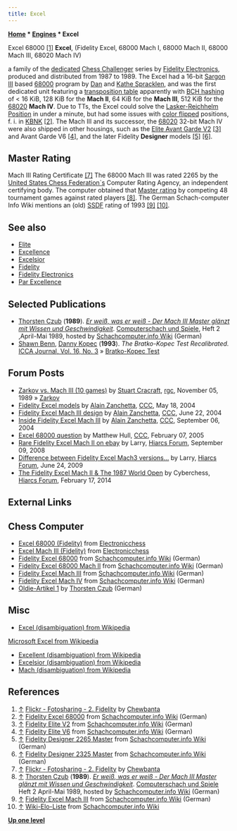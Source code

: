 ```yaml
---
title: Excel
---
```

**[Home](Home "Home") * [Engines](Engines "Engines") * Excel**

[](https://www.flickr.com/photos/10261668@N05/859027346/in/set-72157600922170604) Excel 68000 <a id="cite-note-1" href="#cite-ref-1">[1]</a>
**Excel**, (Fidelity Excel, 68000 Mach I, 68000 Mach II, 68000 Mach III, 68020 Mach IV)

a family of the [dedicated](Dedicated_Chess_Computers "Dedicated Chess Computers") [Chess Challenger](Chess_Challenger "Chess Challenger") series by [Fidelity Electronics](Fidelity_Electronics "Fidelity Electronics"), produced and distributed from 1987 to 1989.
The Excel had a 16-bit [Sargon III](Sargon "Sargon") based [68000](68000 "68000") program by [Dan](Dan_Spracklen "Dan Spracklen") and [Kathe Spracklen](Kathe_Spracklen "Kathe Spracklen"),
and was the first dedicated unit featuring a [transposition table](Transposition_Table "Transposition Table") apparently with [BCH hashing](BCH_Hashing "BCH Hashing") of \< 16 KiB, 128 KiB for the **Mach II**, 64 KiB for the **Mach III**, 512 KiB for the [68020](68020 "68020") **Mach IV**. Due to TTs, the Excel could solve the [Lasker-Reichhelm Position](Lasker-Reichhelm_Position "Lasker-Reichhelm Position") in under a minute, but had some issues with [color flipped](Color_Flipping "Color Flipping") positions, f. i. in [KBNK](KBNK_Endgame "KBNK Endgame") <a id="cite-note-2" href="#cite-ref-2">[2]</a>.
The Mach III and its successor, the [68020](68020 "68020") 32-bit Mach IV were also shipped in other housings, such as the [Elite Avant Garde V2](Elite "Elite") <a id="cite-note-3" href="#cite-ref-3">[3]</a> and Avant Garde V6 <a id="cite-note-4" href="#cite-ref-4">[4]</a>, and the later Fidelity **Designer** models <a id="cite-note-5" href="#cite-ref-5">[5]</a> <a id="cite-note-6" href="#cite-ref-6">[6]</a>.

## Master Rating

[](Ttps://www.flickr.com/photos/10261668@N05/859084808/in/album-72157600922170604/ "Ttps://www.flickr.com/photos/10261668@N05/859084808/in/album-72157600922170604/") Mach III Rating Certificate <a id="cite-note-7" href="#cite-ref-7">[7]</a>
The 68000 Mach III was rated 2265 by the [United States Chess Federation\`s](https://en.wikipedia.org/wiki/United_States_Chess_Federation) Computer Rating Agency, an independent certifying body. The computer obtained that [Master rating](https://en.wikipedia.org/wiki/Chess_title#Master) by competing 48 tournament games against rated players <a id="cite-note-8" href="#cite-ref-8">[8]</a>.
The German Schach-computer Info Wiki mentions an (old) [SSDF](SSDF "SSDF") rating of 1993 <a id="cite-note-9" href="#cite-ref-9">[9]</a> <a id="cite-note-10" href="#cite-ref-10">[10]</a>.

## See also

- [Elite](Elite "Elite")
- [Excellence](Excellence "Excellence")
- [Excelsior](Excelsior "Excelsior")
- [Fidelity](Fidelity "Fidelity")
- [Fidelity Electronics](Fidelity_Electronics "Fidelity Electronics")
- [Par Excellence](Par_Excellence "Par Excellence")

## Selected Publications

- [Thorsten Czub](Thorsten_Czub "Thorsten Czub") (**1989**). *[Er weiß, was er weiß - Der Mach III Master glänzt mit Wissen und Geschwindigkeit](https://www.schach-computer.info/wiki/index.php/Fidelity_Excel_Mach_III#Er_wei.C3.9F.2C_was_er_wei.C3.9F)*. [Computerschach und Spiele](Computerschach_und_Spiele "Computerschach und Spiele"), Heft 2 ,April-Mai 1989, hosted by [Schachcomputer.info Wiki](https://www.schach-computer.info/wiki/index.php/Hauptseite_En) (German)
- [Shawn Benn](Shawn_Benn "Shawn Benn"), [Danny Kopec](Danny_Kopec "Danny Kopec") (**1993**). *The Bratko-Kopec Test Recalibrated.* [ICCA Journal, Vol. 16, No. 3](ICGA_Journal#16_3 "ICGA Journal") » [Bratko-Kopec Test](Bratko-Kopec_Test "Bratko-Kopec Test")

## Forum Posts

- [Zarkov vs. Mach III (10 games)](https://groups.google.com/d/msg/rec.games.chess/_5_aeOAu_tU/L-xvltCmClUJ) by [Stuart Cracraft](Stuart_Cracraft "Stuart Cracraft"), [rgc](Computer_Chess_Forums "Computer Chess Forums"), November 05, 1989 » [Zarkov](Zarkov "Zarkov")
- [Fidelity Excel models](https://www.stmintz.com/ccc/index.php?id=365718) by [Alain Zanchetta](index.php?title=Alain_Zanchetta&action=edit&redlink=1 "Alain Zanchetta (page does not exist)"), [CCC](CCC "CCC"), May 18, 2004
- [Fidelity Excel Mach III design](https://www.stmintz.com/ccc/index.php?id=371874) by [Alain Zanchetta](index.php?title=Alain_Zanchetta&action=edit&redlink=1 "Alain Zanchetta (page does not exist)"), [CCC](CCC "CCC"), June 22, 2004
- [Inside Fidelity Excel Mach III](https://www.stmintz.com/ccc/index.php?id=386327) by [Alain Zanchetta](index.php?title=Alain_Zanchetta&action=edit&redlink=1 "Alain Zanchetta (page does not exist)"), [CCC](CCC "CCC"), September 06, 2004
- [Excel 68000 question](https://www.stmintz.com/ccc/index.php?id=410027) by Matthew Hull, [CCC](CCC "CCC"), February 07, 2005
- [Rare Fidelity Excel Mach II on ebay](http://www.hiarcs.net/forums/viewtopic.php?t=1696) by Larry, [Hiarcs Forum](Computer_Chess_Forums "Computer Chess Forums"), September 09, 2008
- [Difference between Fidelity Excel Mach3 versions...](http://www.hiarcs.net/forums/viewtopic.php?t=2455) by Larry, [Hiarcs Forum](Computer_Chess_Forums "Computer Chess Forums"), June 24, 2009
- [The Fidelity Excel Mach II & The 1987 World Open](http://www.hiarcs.net/forums/viewtopic.php?t=6598) by Cyberchess, [Hiarcs Forum](Computer_Chess_Forums "Computer Chess Forums"), February 17, 2014

## External Links

## Chess Computer

- [Excel 68000 (Fidelity)](http://electronicchess.free.fr/heroes.html#excel68000) from [Electronicchess](http://electronicchess.free.fr/index-UK.html)
- [Excel Mach III (Fidelity)](http://electronicchess.free.fr/heroes.html#excelmach3) from [Electronicchess](http://electronicchess.free.fr/index-UK.html)
- [Fidelity Excel 68000](https://www.schach-computer.info/wiki/index.php/Fidelity_Excel_68000) from [Schachcomputer.info Wiki](https://www.schach-computer.info/wiki/index.php/Hauptseite_En) (German)
- [Fidelity Excel 68000 Mach II](https://www.schach-computer.info/wiki/index.php/Fidelity_Excel_68000_Mach_II) from [Schachcomputer.info Wiki](https://www.schach-computer.info/wiki/index.php/Hauptseite_En) (German)
- [Fidelity Excel Mach III](https://www.schach-computer.info/wiki/index.php/Fidelity_Excel_Mach_III) from [Schachcomputer.info Wiki](https://www.schach-computer.info/wiki/index.php/Hauptseite_En) (German)
- [Fidelity Excel Mach IV](https://www.schach-computer.info/wiki/index.php/Fidelity_Excel_Mach_IV) from [Schachcomputer.info Wiki](https://www.schach-computer.info/wiki/index.php/Hauptseite_En) (German)
- [Oldie-Artikel 1](http://thorstenczub.de/oldie1.html) by [Thorsten Czub](Thorsten_Czub "Thorsten Czub") (German)

## Misc

- [Excel (disambiguation) from Wikipedia](https://en.wikipedia.org/wiki/Excel)

[Microsoft Excel from Wikipedia](https://en.wikipedia.org/wiki/Microsoft_Excel)

- [Excellent (disambiguation) from Wikipedia](https://en.wikipedia.org/wiki/Excellent)
- [Excelsior (disambiguation) from Wikipedia](https://en.wikipedia.org/wiki/Excelsior)
- [Mach (disambiguation) from Wikipedia](https://en.wikipedia.org/wiki/Mach)

## References

1. <a id="cite-ref-1" href="#cite-note-1">↑</a> [Flickr - Fotosharing - 2. Fidelity](https://www.flickr.com/photos/10261668@N05/albums/72157600922170604/page2) by [Chewbanta](Steve_Blincoe "Steve Blincoe")
1. <a id="cite-ref-2" href="#cite-note-2">↑</a> [Fidelity Excel 68000](https://www.schach-computer.info/wiki/index.php/Fidelity_Excel_68000) from [Schachcomputer.info Wiki](https://www.schach-computer.info/wiki/index.php/Hauptseite_En) (German)
1. <a id="cite-ref-3" href="#cite-note-3">↑</a> [Fidelity Elite V2](https://www.schach-computer.info/wiki/index.php/Fidelity_Elite_V2) from [Schachcomputer.info Wiki](https://www.schach-computer.info/wiki/index.php/Hauptseite_En) (German)
1. <a id="cite-ref-4" href="#cite-note-4">↑</a> [Fidelity Elite V6](https://www.schach-computer.info/wiki/index.php/Fidelity_Elite_V6) from [Schachcomputer.info Wiki](https://www.schach-computer.info/wiki/index.php/Hauptseite_En) (German)
1. <a id="cite-ref-5" href="#cite-note-5">↑</a> [Fidelity Designer 2265 Master](https://www.schach-computer.info/wiki/index.php/Fidelity_Designer_2265_Master) from [Schachcomputer.info Wiki](https://www.schach-computer.info/wiki/index.php/Hauptseite_En) (German)
1. <a id="cite-ref-6" href="#cite-note-6">↑</a> [Fidelity Designer 2325 Master](https://www.schach-computer.info/wiki/index.php/Fidelity_Designer_2325_Master) from [Schachcomputer.info Wiki](https://www.schach-computer.info/wiki/index.php/Hauptseite_En) (German)
1. <a id="cite-ref-7" href="#cite-note-7">↑</a> [Flickr - Fotosharing - 2. Fidelity](https://www.flickr.com/photos/10261668@N05/albums/72157600922170604/page2) by [Chewbanta](Steve_Blincoe "Steve Blincoe")
1. <a id="cite-ref-8" href="#cite-note-8">↑</a> [Thorsten Czub](Thorsten_Czub "Thorsten Czub") (**1989**). *[Er weiß, was er weiß - Der Mach III Master glänzt mit Wissen und Geschwindigkeit](https://www.schach-computer.info/wiki/index.php/Fidelity_Excel_Mach_III#Er_wei.C3.9F.2C_was_er_wei.C3.9F)*. [Computerschach und Spiele](Computerschach_und_Spiele "Computerschach und Spiele") Heft 2 April-Mai 1989, hosted by [Schachcomputer.info Wiki](https://www.schach-computer.info/wiki/index.php/Hauptseite_En) (German)
1. <a id="cite-ref-9" href="#cite-note-9">↑</a> [Fidelity Excel Mach III](https://www.schach-computer.info/wiki/index.php/Fidelity_Excel_Mach_III) from [Schachcomputer.info Wiki](https://www.schach-computer.info/wiki/index.php/Hauptseite_En) (German)
1. <a id="cite-ref-10" href="#cite-note-10">↑</a> [Wiki-Elo-Liste](https://www.schach-computer.info/wiki/index.php/Wiki-Elo-Liste_En) from [Schachcomputer.info Wiki](https://www.schach-computer.info/wiki/index.php/Hauptseite_En)

**[Up one level](Engines "Engines")**


